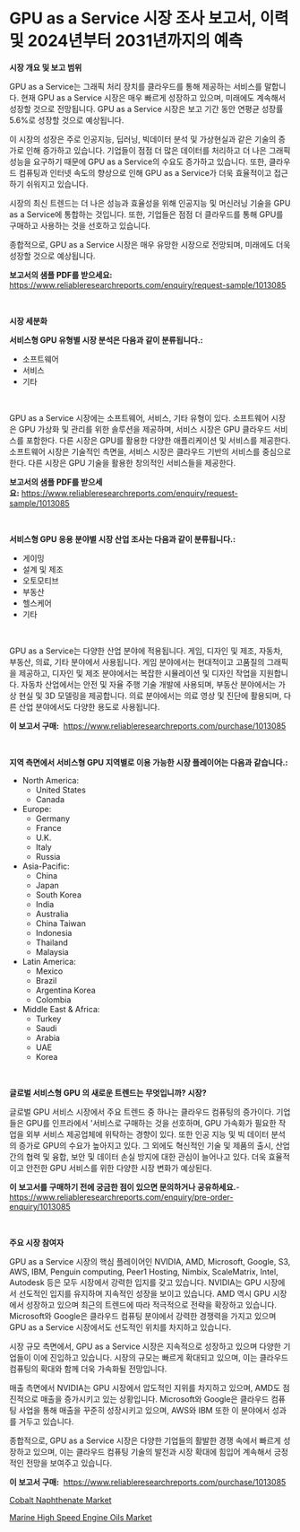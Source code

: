 <p><h1>GPU as a Service 시장 조사 보고서, 이력 및 2024년부터 2031년까지의 예측</h1></p><p><strong>시장 개요 및 보고 범위</strong></p>
<p><p>GPU as a Service는 그래픽 처리 장치를 클라우드를 통해 제공하는 서비스를 말합니다. 현재 GPU as a Service 시장은 매우 빠르게 성장하고 있으며, 미래에도 계속해서 성장할 것으로 전망됩니다. GPU as a Service 시장은 보고 기간 동안 연평균 성장률 5.6%로 성장할 것으로 예상됩니다.</p><p>이 시장의 성장은 주로 인공지능, 딥러닝, 빅데이터 분석 및 가상현실과 같은 기술의 증가로 인해 증가하고 있습니다. 기업들이 점점 더 많은 데이터를 처리하고 더 나은 그래픽 성능을 요구하기 때문에 GPU as a Service의 수요도 증가하고 있습니다. 또한, 클라우드 컴퓨팅과 인터넷 속도의 향상으로 인해 GPU as a Service가 더욱 효율적이고 접근하기 쉬워지고 있습니다.</p><p>시장의 최신 트렌드는 더 나은 성능과 효율성을 위해 인공지능 및 머신러닝 기술을 GPU as a Service에 통합하는 것입니다. 또한, 기업들은 점점 더 클라우드를 통해 GPU를 구매하고 사용하는 것을 선호하고 있습니다.</p><p>종합적으로, GPU as a Service 시장은 매우 유망한 시장으로 전망되며, 미래에도 더욱 성장할 것으로 예상됩니다.</p></p>
<p><strong>보고서의 샘플 PDF를 받으세요:</strong> <a href="https://www.reliableresearchreports.com/enquiry/request-sample/1013085">https://www.reliableresearchreports.com/enquiry/request-sample/1013085</a></p>
<p>&nbsp;</p>
<p><strong>시장 세분화</strong></p>
<p><strong>서비스형 GPU 유형별 시장 분석은 다음과 같이 분류됩니다.:</strong></p>
<p><ul><li>소프트웨어</li><li>서비스</li><li>기타</li></ul></p>
<p>&nbsp;</p>
<p><p>GPU as a Service 시장에는 소프트웨어, 서비스, 기타 유형이 있다. 소프트웨어 시장은 GPU 가상화 및 관리를 위한 솔루션을 제공하며, 서비스 시장은 GPU 클라우드 서비스를 포함한다. 다른 시장은 GPU를 활용한 다양한 애플리케이션 및 서비스를 제공한다. 소프트웨어 시장은 기술적인 측면을, 서비스 시장은 클라우드 기반의 서비스를 중심으로 한다. 다른 시장은 GPU 기술을 활용한 창의적인 서비스들을 제공한다.</p></p>
<p><strong>보고서의 샘플 PDF를 받으세요:</strong>&nbsp;<a href="https://www.reliableresearchreports.com/enquiry/request-sample/1013085">https://www.reliableresearchreports.com/enquiry/request-sample/1013085</a></p>
<p>&nbsp;</p>
<p><strong> 서비스형 GPU 응용 분야별 시장 산업 조사는 다음과 같이 분류됩니다.:</strong></p>
<p><ul><li>게이밍</li><li>설계 및 제조</li><li>오토모티브</li><li>부동산</li><li>헬스케어</li><li>기타</li></ul></p>
<p>&nbsp;</p>
<p><p>GPU as a Service는 다양한 산업 분야에 적용됩니다. 게임, 디자인 및 제조, 자동차, 부동산, 의료, 기타 분야에서 사용됩니다. 게임 분야에서는 현대적이고 고품질의 그래픽을 제공하고, 디자인 및 제조 분야에서는 복잡한 시뮬레이션 및 디자인 작업을 지원합니다. 자동차 산업에서는 안전 및 자율 주행 기술 개발에 사용되며, 부동산 분야에서는 가상 현실 및 3D 모델링을 제공합니다. 의료 분야에서는 의료 영상 및 진단에 활용되며, 다른 산업 분야에서도 다양한 용도로 사용됩니다.</p></p>
<p><strong>이 보고서 구매:</strong>&nbsp; <a href="https://www.reliableresearchreports.com/purchase/1013085">https://www.reliableresearchreports.com/purchase/1013085</a></p>
<p>&nbsp;</p>
<p><strong>지역 측면에서 서비스형 GPU 지역별로 이용 가능한 시장 플레이어는 다음과 같습니다.:</strong></p>
<p><ul>
    <li>
        North America:
        <ul>
            <li>United States</li>
            <li>Canada</li>
        </ul>
    </li>
    <li>
        Europe:
        <ul>
            <li>Germany</li>
            <li>France</li>
            <li>U.K.</li>
            <li>Italy</li>
            <li>Russia</li>
        </ul>
    </li>
    <li>
        Asia-Pacific:
        <ul>
            <li>China</li>
            <li>Japan</li>
            <li>South Korea</li>
            <li>India</li>
            <li>Australia</li>
            <li>China Taiwan</li>
            <li>Indonesia</li>
            <li>Thailand</li>
            <li>Malaysia</li>
        </ul>
    </li>
    <li>
        Latin America:
        <ul>
            <li>Mexico</li>
            <li>Brazil</li>
            <li>Argentina Korea</li>
            <li>Colombia</li>
        </ul>
    </li>
    <li>
        Middle East & Africa:
        <ul>
            <li>Turkey</li>
            <li>Saudi</li>
            <li>Arabia</li>
            <li>UAE</li>
            <li>Korea</li>
        </ul>
    </li>
    </ul></p>
<p>&nbsp;</p>
<p><strong>글로벌 서비스형 GPU 의 새로운 트렌드는 무엇입니까? 시장?</strong></p>
<p><p>글로벌 GPU 서비스 시장에서 주요 트렌드 중 하나는 클라우드 컴퓨팅의 증가이다. 기업들은 GPU를 인프라에서 '서비스로 구매하는 것을 선호하며, GPU 가속화가 필요한 작업을 외부 서비스 제공업체에 위탁하는 경향이 있다. 또한 인공 지능 및 빅 데이터 분석의 증가로 GPU의 수요가 높아지고 있다. 그 외에도 혁신적인 기술 및 제품의 출시, 산업간의 협력 및 융합, 보안 및 데이터 손실 방지에 대한 관심이 늘어나고 있다. 더욱 효율적이고 안전한 GPU 서비스를 위한 다양한 시장 변화가 예상된다.</p></p>
<p><strong>이 보고서를 구매하기 전에 궁금한 점이 있으면 문의하거나 공유하세요.</strong>- <a href="https://www.reliableresearchreports.com/enquiry/pre-order-enquiry/1013085">https://www.reliableresearchreports.com/enquiry/pre-order-enquiry/1013085</a></p>
<p>&nbsp;</p>
<p><strong>주요 시장 참여자</strong></p>
<p><p>GPU as a Service 시장의 핵심 플레이어인 NVIDIA, AMD, Microsoft, Google, S3, AWS, IBM, Penguin computing, Peer1 Hosting, Nimbix, ScaleMatrix, Intel, Autodesk 등은 모두 시장에서 강력한 입지를 갖고 있습니다. NVIDIA는 GPU 시장에서 선도적인 입지를 유지하며 지속적인 성장을 보이고 있습니다. AMD 역시 GPU 시장에서 성장하고 있으며 최근의 트렌드에 따라 적극적으로 전략을 확장하고 있습니다. Microsoft와 Google은 클라우드 컴퓨팅 분야에서 강력한 경쟁력을 가지고 있으며 GPU as a Service 시장에서도 선도적인 위치를 차지하고 있습니다.</p><p>시장 규모 측면에서, GPU as a Service 시장은 지속적으로 성장하고 있으며 다양한 기업들이 이에 진입하고 있습니다. 시장의 규모는 빠르게 확대되고 있으며, 이는 클라우드 컴퓨팅의 확대와 함께 더욱 가속화될 전망입니다.</p><p>매출 측면에서 NVIDIA는 GPU 시장에서 압도적인 지위를 차지하고 있으며, AMD도 점진적으로 매출을 증가시키고 있는 상황입니다. Microsoft와 Google은 클라우드 컴퓨팅 사업을 통해 매출을 꾸준히 성장시키고 있으며, AWS와 IBM 또한 이 분야에서 성과를 거두고 있습니다.</p><p>종합적으로, GPU as a Service 시장은 다양한 기업들의 활발한 경쟁 속에서 빠르게 성장하고 있으며, 이는 클라우드 컴퓨팅 기술의 발전과 시장 확대에 힘입어 계속해서 긍정적인 전망을 보여주고 있습니다.</p></p>
<p><strong>이 보고서 구매:</strong>&nbsp;&nbsp;<a href="https://www.reliableresearchreports.com/purchase/1013085">https://www.reliableresearchreports.com/purchase/1013085</a></p>
<p><p><a href="https://summer-dogwood-3e9.notion.site/Cobalt-Naphthenate-Market-A-Comprehensive-Report-of-its-Market-Share-Growth-Trends-2024-2031-e8423204a81a43ea8c89176311afc5af">Cobalt Naphthenate Market</a></p><p><a href="https://forested-sushi-9b0.notion.site/Marine-High-Speed-Engine-Oils-Market-Size-Global-Industry-Overview-Market-Segmentation-and-Forecas-664e71e8bae442d1b498754876e7d069">Marine High Speed Engine Oils Market</a></p></p>
